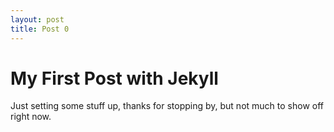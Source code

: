 ```yaml
---
layout: post
title: Post 0
---
```


# My First Post with Jekyll
Just setting some stuff up, thanks for stopping by, but not much to show off right now.
